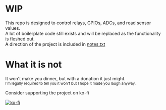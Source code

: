 # WIP
This repo is designed to control relays, GPIOs, ADCs, and read sensor values.  
A lot of boilerplate code still exists and will be replaced as the functionality is fleshed out.  
A direction of the project is included in [notes.txt](https://github.com/alexankitty/relay-overlord/blob/main/notes.txt)

# What it is not
It won't make you dinner, but with a donation it just might.  
<sub>I'm legally required to tell you it won't but I hope it made you laugh anyway.</sub>
  
Consider supporting the project on ko-fi
  
[![ko-fi](https://ko-fi.com/img/githubbutton_sm.svg)](https://ko-fi.com/Q5Q4IFNAO)
